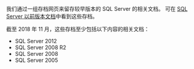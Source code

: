 

我们通过一组存档网页来留存较早版本的 SQL Server 的相关文档。 可在 [SQL Server 以前版本文档](https://docs.microsoft.com/previous-versions/sql/)中看到这些存档。

截至 2018 年 11 月，这些存档至少包括以下内容的相关文档：
- SQL Server 2012
- SQL Server 2008 R2
- SQL Server 2008
- SQL Server 2005

